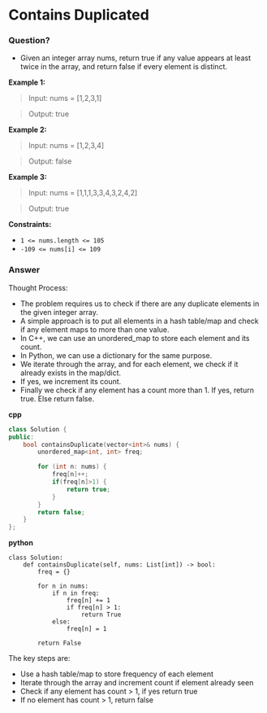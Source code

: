 # Contains Duplicated
### Question?
* Given an integer array nums, return true if any value appears at least twice in the array, and return false if every element is distinct.

**Example 1:**

> Input: nums = [1,2,3,1]

> Output: true

**Example 2:**

> Input: nums = [1,2,3,4]

> Output: false

**Example 3:**

> Input: nums = [1,1,1,3,3,4,3,2,4,2]

> Output: true
 

**Constraints:**

* ```1 <= nums.length <= 105```
* ```-109 <= nums[i] <= 109```

### Answer
Thought Process:

* The problem requires us to check if there are any duplicate elements in the given integer array.
* A simple approach is to put all elements in a hash table/map and check if any element maps to more than one value.
* In C++, we can use an unordered_map to store each element and its count.
* In Python, we can use a dictionary for the same purpose.
* We iterate through the array, and for each element, we check if it already exists in the map/dict.
* If yes, we increment its count.
* Finally we check if any element has a count more than 1. If yes, return true. Else return false.

**cpp**
```cpp
class Solution {
public:
    bool containsDuplicate(vector<int>& nums) {
        unordered_map<int, int> freq;

        for (int n: nums) {
            freq[n]++;
            if(freq[n]>1) {
                return true;
            }
        }
        return false;
    }
};
```
**python**
```python3
class Solution:
    def containsDuplicate(self, nums: List[int]) -> bool:
        freq = {}
        
        for n in nums:
            if n in freq:
                freq[n] += 1
                if freq[n] > 1:
                    return True
            else:
                freq[n] = 1
                
        return False
```

The key steps are:

* Use a hash table/map to store frequency of each element
* Iterate through the array and increment count if element already seen
* Check if any element has count > 1, if yes return true
* If no element has count > 1, return false

